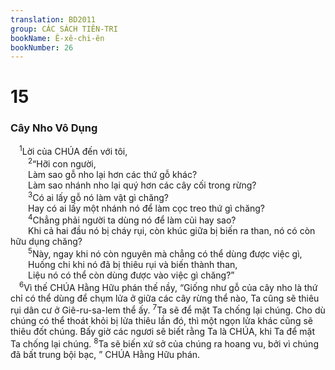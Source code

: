 ```yaml
---
translation: BD2011
group: CÁC SÁCH TIÊN-TRI
bookName: Ê-xê-chi-ên 
bookNumber: 26
---
```


<div class="title"><h1>15</h1><h3>Cây Nho Vô Dụng</h3></div>
<span class="verse exe_15_1"> <sup>1</sup>Lời của CHÚA đến với tôi,<br/></span>
<span class="verse exe_15_2">  <sup>2</sup>“Hỡi con người, <br/>  Làm sao gỗ nho lại hơn các thứ gỗ khác? <br/>  Làm sao nhánh nho lại quý hơn các cây cối trong rừng? <br/></span>
<span class="verse exe_15_3">  <sup>3</sup>Có ai lấy gỗ nó làm vật gì chăng? <br/>  Hay có ai lấy một nhánh nó để làm cọc treo thứ gì chăng? <br/></span>
<span class="verse exe_15_4">  <sup>4</sup>Chẳng phải người ta dùng nó để làm củi hay sao? <br/>  Khi cả hai đầu nó bị cháy rụi, còn khúc giữa bị biến ra than, nó có còn hữu dụng chăng? <br/></span>
<span class="verse exe_15_5">  <sup>5</sup>Này, ngay khi nó còn nguyên mà chẳng có thể dùng được việc gì,<br/>  Huống chi khi nó đã bị thiêu rụi và biến thành than, <br/>  Liệu nó có thể còn dùng được vào việc gì chăng?”<br/></span>
<span class="verse exe_15_6"> <sup>6</sup>Vì thế CHÚA Hằng Hữu phán thế nầy, “Giống như gỗ của cây nho là thứ chỉ có thể dùng để chụm lửa ở giữa các cây rừng thể nào, Ta cũng sẽ thiêu rụi dân cư ở Giê-ru-sa-lem thể ấy. </span>
<span class="verse exe_15_7"><sup>7</sup>Ta sẽ để mặt Ta chống lại chúng. Cho dù chúng có thể thoát khỏi bị lửa thiêu lần đó, thì một ngọn lửa khác cũng sẽ thiêu đốt chúng. Bấy giờ các ngươi sẽ biết rằng Ta là CHÚA, khi Ta để mặt Ta chống lại chúng. </span>
<span class="verse exe_15_8"><sup>8</sup>Ta sẽ biến xứ sở của chúng ra hoang vu, bởi vì chúng đã bất trung bội bạc, ” CHÚA Hằng Hữu phán.<br/></span>
